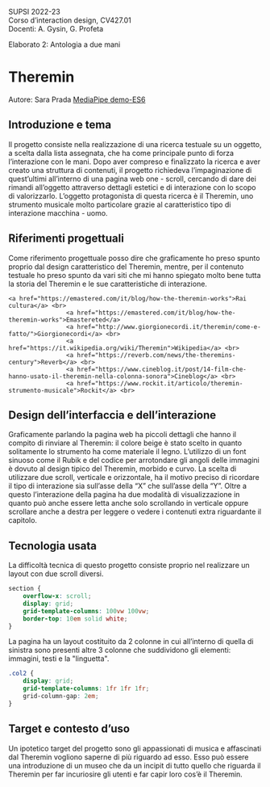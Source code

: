 SUPSI 2022-23  
Corso d’interaction design, CV427.01  
Docenti: A. Gysin, G. Profeta  

Elaborato 2: Antologia a due mani

# Theremin
Autore: Sara Prada
[MediaPipe demo-ES6](https://saraprada.github.io/Theremin/)

## Introduzione e tema
Il progetto consiste nella realizzazione di una ricerca testuale su un oggetto, a scelta dalla lista assegnata, che ha come principale punto di forza l’interazione con le mani. Dopo aver compreso e finalizzato la ricerca e aver creato una struttura di contenuti, il progetto richiedeva l’impaginazione di quest’ultimi all’interno di una pagina web one - scroll, cercando di dare dei rimandi all’oggetto attraverso dettagli estetici e di interazione con lo scopo di valorizzarlo. L’oggetto protagonista di questa ricerca è il Theremin, uno strumento musicale molto particolare grazie al caratteristico tipo di interazione macchina - uomo.

## Riferimenti progettuali
Come riferimento progettuale posso dire che graficamente ho preso spunto proprio dal design caratteristico del Theremin, mentre, per il contenuto testuale ho preso spunto da vari siti che mi hanno spiegato molto bene tutta la storia del Theremin e le sue caratteristiche di interazione.

	<a href="https://emastered.com/it/blog/how-the-theremin-works">Rai cultura</a> <br>
					<a href="https://emastered.com/it/blog/how-the-theremin-works">Emastereted</a> 
					<a href="http://www.giorgionecordi.it/theremin/come-e-fatto/">Giorgionecordi</a> <br>
					<a href="https://it.wikipedia.org/wiki/Theremin">Wikipedia</a> <br>
					<a href="https://reverb.com/news/the-theremins-century">Reverb</a> <br>
					<a href="https://www.cineblog.it/post/14-film-che-hanno-usato-il-theremin-nella-colonna-sonora">Cineblog</a> <br>
					<a href="https://www.rockit.it/articolo/theremin-strumento-musicale">Rockit</a> <br>

## Design dell’interfaccia e dell’interazione
Graficamente parlando la pagina web ha piccoli dettagli che hanno il compito di rinviare al Theremin: il colore beige è stato scelto in quanto solitamente lo strumento ha come materiale il legno. L’utilizzo di un font sinuoso come il Rubik e del codice per arrotondare gli angoli delle immagini è dovuto al design tipico del Theremin, morbido e curvo. La scelta di utilizzare due scroll, verticale e orizzontale, ha il motivo preciso di ricordare il tipo di interazione sia sull’asse della “X” che sull’asse della “Y”. Oltre a questo l’interazione della pagina ha due modalità di visualizzazione in quanto può anche essere letta anche solo scrollando in verticale oppure scrollare anche a destra per leggere o vedere i contenuti extra riguardante il capitolo.

## Tecnologia usata
La difficoltà tecnica di questo progetto consiste proprio nel realizzare un layout con due scroll diversi.

```css
section {
	overflow-x: scroll;
	display: grid;
	grid-template-columns: 100vw 100vw;
    border-top: 10em solid white;
}
```

La pagina ha un layout costituito da 2 colonne in cui all’interno di quella di sinistra sono presenti altre 3 colonne che suddividono gli elementi: immagini, testi e la "linguetta".

```css
.col2 {
	display: grid;
	grid-template-columns: 1fr 1fr 1fr;
	grid-column-gap: 2em;
}
```
## Target e contesto d’uso

Un ipotetico target del progetto sono gli appassionati di musica e affascinati dal Theremin vogliono saperne di più riguardo ad esso. Esso può essere una introduzione di un museo che da un incipit di tutto quello che riguarda il Theremin per far incuriosire gli utenti e far capir loro cos’è il Theremin.